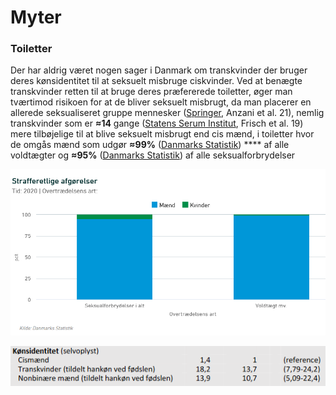# Myter

### Toiletter

Der har aldrig været nogen sager i Danmark om transkvinder der bruger deres kønsidentitet til at seksuelt misbruge ciskvinder. Ved at benægte transkvinder retten til at bruge deres præfererede toiletter, øger man tværtimod risikoen for at de bliver seksuelt misbrugt, da man placerer en allerede seksualiseret gruppe mennesker ([Springer](https://link.springer.com/article/10.1007/s10508-021-01935-8), Anzani et al. 21), nemlig transkvinder som er **≈14** gange ([Statens Serum Institut](https://files.projektsexus.dk/2019-10-26\_SEXUS-rapport\_2017-2018.pdf), Frisch et al. 19) mere tilbøjelige til at blive seksuelt misbrugt end cis mænd, i toiletter hvor de omgås mænd som udgør **≈99%** ([Danmarks Statistik](https://www.dst.dk/da/Statistik/emner/sociale-forhold/kriminalitet/domme)) **** af alle voldtægter og **≈95%** ([Danmarks Statistik](https://www.dst.dk/da/Statistik/emner/sociale-forhold/kriminalitet/domme)) af alle seksualforbrydelser

![Danmarks Statistik](<../../.gitbook/assets/billede (1).png>)

![Statens Serum Institut, Frisch et al. 19, Tabel 7.08](<../../.gitbook/assets/billede (6) (1) (1).png>)

